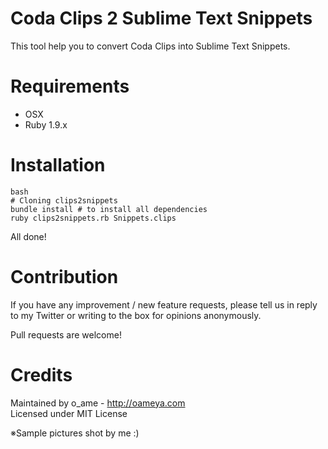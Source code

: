 # Coda Clips 2 Sublime Text Snippets

This tool help you to convert Coda Clips into Sublime Text Snippets.

# Requirements

* OSX
* Ruby 1.9.x

# Installation

```
bash
# Cloning clips2snippets
bundle install # to install all dependencies
ruby clips2snippets.rb Snippets.clips
```

All done!

# Contribution

If you have any improvement / new feature requests, please tell us in reply to my Twitter or writing to the box for opinions anonymously.

Pull requests are welcome!

# Credits

Maintained by o_ame - http://oameya.com  
Licensed under MIT License

※Sample pictures shot by me :)